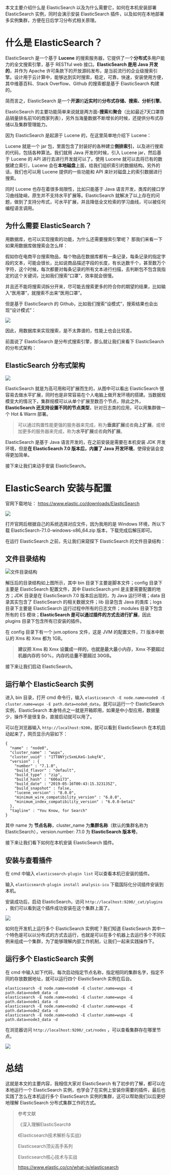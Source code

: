 本文主要介绍什么是 ElasticSearch 以及为什么需要它，如何在本机安装部署 ElasticSearch 实例，同时会演示安装 ElasticSearch 插件，以及如何在本地部署多实例集群，方便在日后学习分布式相关原理。

# 什么是 ElasticSearch？

ElasticSearch 是一个基于 **Lucene** 的搜索服务器，它提供了一个**分布式**多用户能力的全文搜索引擎，基于 RESTful web 接口。**ElasticSearch 是用 Java 开发的**，并作为 Apache 许可条款下的开放源码发布，是当前流行的企业级搜索引擎。设计用于云计算中，能够达到实时搜索，稳定，可靠，快速，安装使用方便，其中维基百科、Stack Overflow、Github 的搜索都是基于 ElasticSearch 构建的。

简而言之，ElasticSearch 是一个**开源**的**近实时**的**分布式存储、搜索、分析引擎**。

ElasticSearch 的主要功能简单来说就是两方面-**搜索**和**聚合**（比如最近7天口罩商品销量排名前10的商家列表），另外当海量数据不断增长的时候，还提供分布式存储以及集群管理能力。

因为 ElasticSearch 是起源于 Lucene 的，在这里简单地介绍下 Lucene：

Lucene 就是一个 jar 包，里面包含了封装好的各种建立**倒排索引**，以及进行搜索的代码，包括各种算法。我们就用 Java 开发的时候，引入 Lucene jar，然后基于 Lucene 的 API 进行去进行开发就可以了。使用 Lucene 就可以去将已有的数据建立索引，Lucene 会在**本地磁盘**上面，给我们组织索引的数据结构。另外的话，我们也可以用 Lucene 提供的一些功能和 API 来针对磁盘上的索引数据进行搜索。

同时 Lucene 也存在着很多局限性，比如只能基于 Java 语言开发，类库的接口学习曲线陡峭，原生并不支持水平扩展等。ElasticSearch 就解决了以上存在的问题，做到了支持分布式，可水平扩展，并且降低全文检索的学习曲线，可以被任何编程语言调用。

## 为什么需要 ElasticSearch？

用数据库，也可以实现搜索的功能，为什么还需要搜索引擎呢？ 那我们来看一下如果用数据库做搜索会怎么样：

假如你在电商平台搜索物品，每个物品在数据库都有一条记录，每条记录的指定字段的文本，可能会很长，比如说商品描述字段的长度，有长达数千个，甚至数万个字符，这个时候，每次都要对每条记录的所有文本进行扫描，去判断包不包含我指定的这个关键词，比如我们搜索“口罩”，效率就会很慢。

并且还不能将搜索词拆分开来，尽可能去搜索更多的符合你的期望的结果，比如输入“医用罩”，就搜索不出来“医用口罩”。

但是基于 ElasticSearch 的 Github，比如我们搜索“设模式”，搜索结果也会出现“设计模式”：

![](https://img-blog.csdnimg.cn/20200226140055639.png)

因此，用数据库来实现搜索，是不太靠谱的，性能上也会比较差。

前面说了 ElasticSearch 是分布式搜索引擎，那么就让我们来看下 ElasticSearch 的分布式架构：

## ElasticSearch 分布式架构

![](https://img-blog.csdnimg.cn/20200225235529828.png)

ElasticSearch 就是为高可用和可扩展而生的，从图中可以看出 ElasticSearch 很容易去做水平扩展，同时也是非常容易在个人电脑上做开发环境的搭建。当数据规模变大的情况下，集群规模可以从单个扩展至数百个节点，除此之外，**ElasticSearch 还支持设置不同的节点类型**，针对日志类的应用，可以用集群做一个 Hot & Warm 部署。

> 可以通过购置性能更强的服务器来完成，称为**垂直扩展**或者**向上扩展**，或增加更多的服务器来完成，称为**水平扩展**或者**向外扩展**。

ElasticSearch 是基于 Java 语言开发的，在之前安装是需要在本机安装 JDK 开发环境，但是**在 ElasticSearch 7.0 版本后，内置了 Java 开发环境**，使得安装会变得更加简单。

接下来让我们来动手安装 ElasticSearch。

# ElasticSearch 安装与配置

官网下载地址： https://www.elastic.co/downloads/ElasticSearch

![](https://img-blog.csdnimg.cn/20200225231727897.png)

打开官网后根据自己的系统选择对应文件，因为我用的是 Windows 环境，所以下载 ElasticSearch-7.1.0-windows-x86_64.zip 版本，下载完成后解压即可。

在运行 ElasticSearch 之前，先让我们来窥探下 ElasticSearch 的文件目录结构：

## 文件目录结构

![文件目录结构](https://img-blog.csdnimg.cn/20200225231357504.png)

解压后的目录结构如上图所示，其中 bin 目录下主要是脚本文件；config 目录下主要是 ElasticSearch 配置文件，其中 ElasticSearch.yml 是主要需要配置的地方；JDK 目录是在 ElasticSearch 7.0 版本后出现的，为 Java 运行环境；data 目录其实包含了 ElasticSearch 的相关数据文件；lib 目录包含 Java 的类库；logs 目录下主要是 ElasticSearch 运行过程中所有的日志文件；modules 目录下包含所有的 ES 模块；**ElasticSearch 是可以通过插件的方式去进行扩展**，因此 plugins 目录下包含所有已安装的插件。

在 config 目录下有一个 jvm.options 文件，这是 JVM 的配置文件，7.1 版本中默认的 Xms 和 Xmx 都为 1GB。

> **建议把 Xms 和 Xmx 设置成一样的，也就是最大最小内存，Xmx 不要超过机器内存的 50%，内存的总量不要超过 30GB。**

接下来让我们启动 ElasticSearch。

## 运行单个 ElasticSearch 实例

进入 bin 目录，打开 cmd 命令行，输入 `elasticsearch -E node.name=node0 -E cluster.name=wupx -E path.data=node0_data`，就可以运行一个 ElasticSearch 实例，ElasticSearch 本身特点之一就是开箱即用，如果是中小型应用，数据量少，操作不是很复杂，直接启动就可以用了。

可以在浏览器输入 `http://localhost:9200`，就可以看到 ElasticSearch 在本机启动起来了，网页显示内容如下：

```
{
  "name" : "node0",
  "cluster_name" : "wupx",
  "cluster_uuid" : "1TT8NYjcSxmLKeG-1ukqfA",
  "version" : {
    "number" : "7.1.0",
    "build_flavor" : "default",
    "build_type" : "zip",
    "build_hash" : "606a173",
    "build_date" : "2019-05-16T00:43:15.323135Z",
    "build_snapshot" : false,
    "lucene_version" : "8.0.0",
    "minimum_wire_compatibility_version" : "6.8.0",
    "minimum_index_compatibility_version" : "6.0.0-beta1"
  },
  "tagline" : "You Know, for Search"
}
```

其中 name 为 **节点名称**，cluster_name 为**集群名称**（默认的集群名称为 ElasticSearch），version.number: 7.1.0 为 **ElasticSearch 版本号**。

接下来让我们看下如何在本机安装 ElasticSearch 插件。

## 安装与查看插件

在 cmd 中输入 `elasticsearch-plugin list` 可以查看本机已安装的插件。

输入 `elasticsearch-plugin install analysis-icu` 下载国际化分词插件安装到本机。

安装成功后，启动 ElasticSearch，访问 `http://localhost:9200/_cat/plugins` ，我们可以看到这个插件成功安装在这个集群上面了。

![](https://img-blog.csdnimg.cn/20200225233951771.png)

如何在开发机上运行多个 ElasticSearch 实例呢？我们知道 ElasticSearch 其中一个特色是可以以分布式的方式去运行，也就是可以在多个机器上去运行多个不同实例来组成一个集群，为了能够理解内部工作机制，让我们一起来实践操作下。

## 运行多个 ElasticSearch 实例

在 cmd 中输入如下代码，每次启动指定节点名称，指定相同的集群名字，指定不同的存放数据地址，就可以运行四个 ElasticSearch 实例在后台。

```
elasticsearch -E node.name=node0 -E cluster.name=wupx -E path.data=node0_data -d
elasticsearch -E node.name=node1 -E cluster.name=wupx -E path.data=node1_data -d 
elasticsearch -E node.name=node2 -E cluster.name=wupx -E path.data=node2_data -d 
elasticsearch -E node.name=node3 -E cluster.name=wupx -E path.data=node3_data -d
```

在浏览器访问 `http://localhost:9200/_cat/nodes` ，可以查看集群存在哪里节点。

![](https://img-blog.csdnimg.cn/20200225234723278.png)

# 总结

这就是本文的主要内容，我相信大家对 ElasticSearch 有了初步的了解，都可以在本地运行一个 ElasticSearch 实例，也学会了在实例上安装你需要的插件，最后也实践了怎么在本机运行多个 ElasticSearch 实例的集群，这可以帮助我们以后更好地理解 ElasticSearch 分布式集群工作的方式。

> 参考文献
> 
> 《深入理解ElasticSearch》
> 
> 《Elasticsearch技术解析与实战》
> 
> Elasticsearch顶尖高手系列
> 
> Elasticsearch核心技术与实战
> 
> https://www.elastic.co/cn/what-is/elasticsearch
